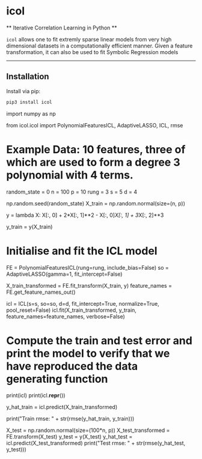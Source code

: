 # icol
** Iterative Correlation Learning in Python **

`icol` allows one to fit extremly sparse linear models from very high dimensional datasets in a computationally efficient manner. Given a feature transformation, it can also be used to fit Symbolic Regression models

---

## Installation 

Install via pip:

``` bash
pip3 install icol
```

import numpy as np

from icol.icol import PolynomialFeaturesICL, AdaptiveLASSO, ICL, rmse

# Example Data: 10 features, three of which are used to form a degree 3 polynomial with 4 terms. 
random_state = 0
n = 100
p = 10
rung = 3
s = 5
d = 4

np.random.seed(random_state)
X_train = np.random.normal(size=(n, p))

y = lambda X: X[:, 0] + 2*X[:, 1]**2 - X[:, 0]*X[:, 1] + 3*X[:, 2]**3

y_train = y(X_train)

# Initialise and fit the ICL model
FE = PolynomialFeaturesICL(rung=rung, include_bias=False)
so = AdaptiveLASSO(gamma=1, fit_intercept=False)

X_train_transformed = FE.fit_transform(X_train, y)
feature_names = FE.get_feature_names_out()

icl = ICL(s=s, so=so, d=d, fit_intercept=True, normalize=True, pool_reset=False)
icl.fit(X_train_transformed, y_train, feature_names=feature_names, verbose=False)

# Compute the train and test error and print the model to verify that we have reproduced the data generating function
print(icl)
print(icl.__repr__())

y_hat_train = icl.predict(X_train_transformed)

print("Train rmse: " + str(rmse(y_hat_train, y_train)))

X_test = np.random.normal(size=(100*n, p))
X_test_transformed = FE.transform(X_test)
y_test = y(X_test)
y_hat_test = icl.predict(X_test_transformed)
print("Test rmse: " + str(rmse(y_hat_test, y_test)))